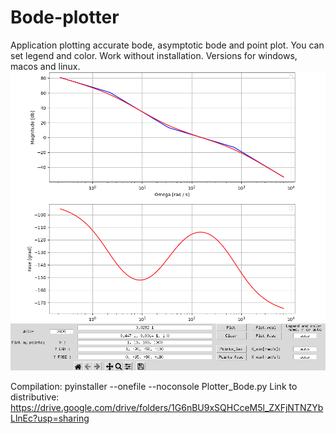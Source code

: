 # Bode-plotter
Application plotting accurate bode, asymptotic bode and point plot.
You can set legend and color.
Work without installation.
Versions for windows, macos and linux.
![img.png](img_1.png)

Compilation: pyinstaller --onefile --noconsole Plotter_Bode.py
Link to distributive: https://drive.google.com/drive/folders/1G6nBU9xSQHCceM5l_ZXFjNTNZYbLlnEc?usp=sharing
